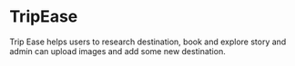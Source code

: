 # TripEase
Trip Ease helps users to research destination, book and explore story and admin can upload images and add some new destination.
